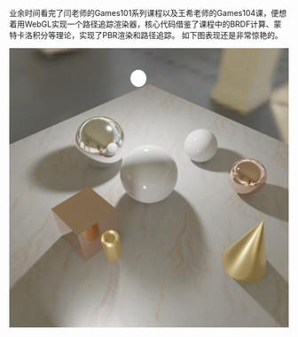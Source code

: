 业余时间看完了闫老师的Games101系列课程以及王希老师的Games104课，便想着用WebGL实现一个路径追踪渲染器，核心代码借鉴了课程中的BRDF计算、蒙特卡洛积分等理论，实现了PBR渲染和路径追踪。
如下图表现还是非常惊艳的。

![pbr.png](pbr.png)
